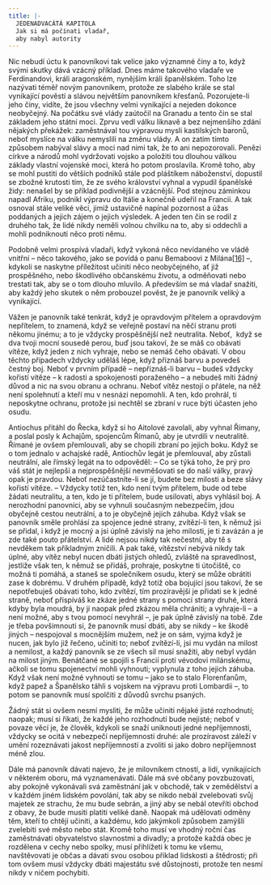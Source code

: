 ```yaml
---
title: |-
  JEDENADVACÁTÁ KAPITOLA
  Jak si má počínati vladař,
  aby nabyl autority
---
```


Nic nebudí úctu k panovníkovi tak velice jako významné činy a to, když svými skutky dává vzácný příklad. Dnes máme takového vladaře ve Ferdinandovi, králi aragonském, nynějším králi španělském. Toho lze nazývati téměř novým panovníkem, protože ze slabého krále se stal vynikající pověstí a slávou největším panovníkem křesťanů. Pozorujete-li jeho činy, vidíte, že jsou všechny velmi vynikající a nejeden dokonce neobyčejný. Na počátku své vlády zaútočil na Granadu a tento čin se stal základem jeho státní moci. Zprvu vedl válku liknavě a bez nejmenšího zdání nějakých překážek: zaměstnával tou výpravou mysli kastilských baronů, neboť myslíce na válku nemyslili na změnu vlády. A on zatím tímto způsobem nabýval slávy a moci nad nimi tak, že to ani nepozorovali. Penězi církve a národů mohl vydržovati vojsko a položiti tou dlouhou válkou základy vlastní vojenské moci, která ho potom proslavila. Kromě toho, aby se mohl pustiti do větších podniků stále pod pláštíkem náboženství, dopustil se zbožné krutosti tím, že ze svého království vyhnal a vypudil španělské židy: nenašel by se příklad podivnější a vzácnější. Pod stejnou záminkou napadl Afriku, podnikl výpravu do Itálie a konečně udeřil na Francii. A tak osnoval stále veliké věci, jimiž ustavičně napínal pozornost a úžas poddaných a jejich zájem o jejich výsledek. A jeden ten čin se rodil z druhého tak, že lidé nikdy neměli volnou chvilku na to, aby si oddechli a mohli podniknouti něco proti němu.

Podobně velmi prospívá vladaři, když vykoná něco nevídaného ve vládě vnitřní – něco takového, jako se povídá o panu Bemaboovi z Milána[\[16\]](./resources/undefined) –, kdykoli se naskytne příležitost učiniti něco neobyčejného, ať již prospěšného, nebo škodlivého občanskému životu, a odměňovati nebo trestati tak, aby se o tom dlouho mluvilo. A především se má vladař snažiti, aby každý jeho skutek o něm probouzel pověst, že je panovník veliký a vynikající.

Vážen je panovník také tenkrát, když je opravdovým přítelem a opravdovým nepřítelem, to znamená, když se veřejně postaví na něčí stranu proti někomu jinému; a to je vždycky prospěšnější než neutralita. Neboť,  když se dva tvoji mocní sousedé perou, buď jsou takoví, že se máš co obávati vítěze, když jeden z nich vyhraje, nebo se nemáš čeho obávati. V obou těchto případech vždycky uděláš lépe, když přiznáš barvu a povedeš čestný boj. Neboť v prvním případě – nepřiznáš-li barvu – budeš vždycky kořistí vítěze – k radosti a spokojenosti poraženého – a nebudeš míti žádný důvod a nic na svou obranu a ochranu. Neboť vítěz nestojí o přátele, na něž není spolehnutí a kteří mu v nesnázi nepomohli. A ten, kdo prohrál, ti neposkytne ochranu, protože jsi nechtěl se zbraní v ruce býti účasten jeho osudu.

Antiochus přitáhl do Řecka, když si ho Aitolové zavolali, aby vyhnal Římany, a poslal posly k Achajům, spojencům Římanů, aby je utvrdili v neutralitě. Římané je ovšem přemlouvali, aby se chopili zbraní po jejich boku. Když se o tom jednalo v achajské radě, Antiochův legát je přemlouval, aby zůstali neutrální, ale římský legát na to odpověděl: – Co se týká toho, že prý pro váš stát je nejlepší a nejprospěšnější nevměšovati se do naší války, pravý opak je pravdou. Neboť nezúčastníte-li se jí, budete bez milosti a beze slávy kořistí vítěze. – Vždycky totiž ten, kdo není tvým přítelem, bude od tebe žádati neutralitu, a ten, kdo je ti přítelem, bude usilovati, abys vyhlásil boj. A nerozhodní panovníci, aby se vyhnuli současným nebezpečím, jdou obyčejně cestou neutrální, a to je obyčejně jejich záhuba. Když však se panovník směle prohlásí za spojence jedné strany, zvítězí-li ten, k němuž jsi se přidal, i když je mocný a jsi úplně závislý na jeho milosti, je ti zavázán a je zde také pouto přátelství. A lidé nejsou nikdy tak nečestní, aby tě s nevděkem tak příkladným zničili. A pak také, vítězství nebývá nikdy tak úplné, aby vítěz nebyl nucen dbáti jistých ohledů, zvláště na spravedlnost, jestliže však ten, k němuž se přidáš, prohraje, poskytne ti útočiště, co možná ti pomáhá, a staneš se společníkem osudu, který se může obrátiti zase k dobrému. V druhém případě, když totiž oba bojující jsou takoví, že se nepotřebuješ obávati toho, kdo zvítězí, tím prozíravější je přidati se k jedné straně, neboť přispíváš ke zkáze jedné strany s pomocí strany druhé, která kdyby byla moudrá, by ji naopak před zkázou měla chrániti; a vyhraje-li – a není možné, aby s tvou pomocí nevyhrál –, je pak úplně závislý na tobě. Zde je třeba povšimnouti si, že panovník musí dbáti, aby se nikdy – ke škodě jiných – nespojoval s mocnějším mužem, než je on sám, vyjma když je nucen, jak bylo již řečeno, učiniti to; neboť zvítězí-li, jsi mu vydán na milost a nemilost, a každý panovník se ze všech sil musí snažiti, aby nebyl vydán na milost jiným. Benátčané se spojili s Francií proti vévodovi milánskému, ačkoli se tomu spojenectví mohli vyhnouti; vyplynula z toho jejich záhuba. Když však není možné vyhnouti se tomu – jako se to stalo Florenťanům, když papež a Španělsko táhli s vojskem na výpravu proti Lombardii –, to potom se panovník musí spolčiti z důvodů svrchu psaných.

Žádný stát si ovšem nesmí mysliti, že může učiniti nějaké jisté rozhodnutí; naopak; musí si říkati, že každé jeho rozhodnutí bude nejisté; neboť v povaze věcí je, že člověk, kdykoli se snaží uniknouti jedné nepříjemnosti, vždycky se ocitá v nebezpečí nepříjemnosti druhé: ale prozíravost záleží v umění rozeznávati jakost nepříjemností a zvoliti si jako dobro nepříjemnost méně zlou.

Dále má panovník dávati najevo, že je milovníkem ctností, a lidí, vynikajících v některém oboru, má vyznamenávati. Dále má své občany povzbuzovati, aby pokojně vykonávali svá zaměstnání jak v obchodě, tak v zemědělství a v každém jiném lidském povolání, tak aby se nikdo nebál zvelebovati svůj majetek ze strachu, že mu bude sebrán, a jiný aby se nebál otevříti obchod z obavy, že bude musiti platiti veliké daně. Naopak má udělovati odměny těm, kteří to chtějí učiniti, a každému, kdo jakýmkoli způsobem zamýšlí zvelebiti své město nebo stát. Kromě toho musí ve vhodný roční čas zaměstnávati obyvatelstvo slavnostmi a divadly; a protože každá obec je rozdělena v cechy nebo spolky, musí přihlížeti k tomu ke všemu, navštěvovati je občas a dávati svou osobou příklad lidskosti a štědrosti; při tom ovšem musí vždycky dbáti majestátu své důstojnosti, protože ten nesmí nikdy v ničem pochybiti.
